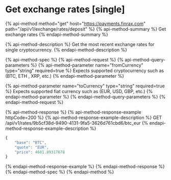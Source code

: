 # Get exchange rates \[single\]

{% api-method method="get" host="https://payments.finrax.com" path="/api/v1/exchange/rates/deposit" %}
{% api-method-summary %}
Get exchange rates
{% endapi-method-summary %}

{% api-method-description %}
Get the most recent exchange rates for single cryptocurrency.
{% endapi-method-description %}

{% api-method-spec %}
{% api-method-request %}
{% api-method-query-parameters %}
{% api-method-parameter name="fromCurrency" type="string" required=true %}
Expects supported cryptocurrency such as \(BTC, ETH , XRP, etc.\)
{% endapi-method-parameter %}

{% api-method-parameter name="toCurrency" type="string" required=true %}
Expects supported fiat currency such as \(EUR, USD, GBP, etc.\)
{% endapi-method-parameter %}
{% endapi-method-query-parameters %}
{% endapi-method-request %}

{% api-method-response %}
{% api-method-response-example httpCode=200 %}
{% api-method-response-example-description %}
GET /api/v1/rates/9b5cf38d-9490-4131-9fa5-3626d761cbd6/btc\_eur
{% endapi-method-response-example-description %}

```javascript
{
    "base": "BTC",
    "quote": "EUR",
    "price": 4681.89317678
}
```
{% endapi-method-response-example %}
{% endapi-method-response %}
{% endapi-method-spec %}
{% endapi-method %}



